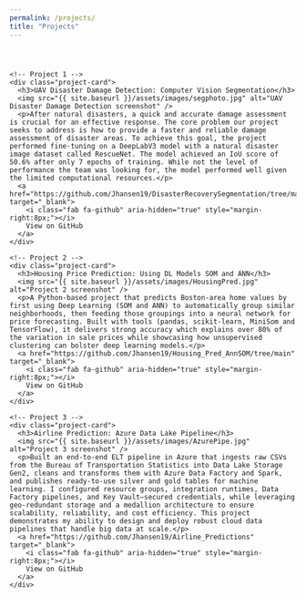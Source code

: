 ```yaml
---
permalink: /projects/
title: "Projects"
---
```


<!-- page-specific tweaks – no background here -->
<style>
  /* === Projects Grid (vertical stack with spacing) === */
  .projects-grid {
    display: grid;
    grid-template-columns: 1fr;
    row-gap: 40px;   /* ↑ space between each project card */
    margin: 40px auto; /* optional top/bottom margin, center grid */
    max-width: 800px;
  }

  /* === Individual Project Cards (frosted-glass look) === */
  .project-card {
    background: rgba(0, 0, 0, 0.5);       /* semi-transparent dark */
    backdrop-filter: blur(8px);           /* blur behind the card */
    border: 1px solid rgba(255, 255, 255, 0.5);
    border-radius: 12px;
    padding: 40px;
    color: #fff;
  }

  .project-card img {
    width: 100%;
    max-width: 400px;
    height: auto;
    border-radius: 8px;
    margin-bottom: 15px;
    display: inline-block;
  }

  .project-card h3 {
    margin-top: 0;
    margin-bottom: 32px;  /* ↑ add space between title and paragraph */
  }

  .project-card p {
    line-height: 1.5;
  }

  .project-card a {
    display: inline-block;
    margin-top: 15px;
    padding: 8px 16px;
    text-decoration: none;
    color: #fff;
    border: 1px solid #fff;
    border-radius: 8px;
  }
</style>

<div class="projects-page">
  <div class="projects-grid">

    <!-- Project 1 -->
    <div class="project-card">
      <h3>UAV Disaster Damage Detection: Computer Vision Segmentation</h3>
      <img src="{{ site.baseurl }}/assets/images/segphoto.jpg" alt="UAV Disaster Damage Detection screenshot" />
      <p>After natural disasters, a quick and accurate damage assessment is crucial for an effective response. The core problem our project seeks to address is how to provide a faster and reliable damage assessment of disaster areas. To achieve this goal, the project performed fine-tuning on a DeepLabV3 model with a natural disaster image dataset called RescueNet. The model achieved an IoU score of 50.6% after only 7 epochs of training. While not the level of performance the team was looking for, the model performed well given the limited computational resources.</p>
      <a href="https://github.com/Jhansen19/DisasterRecoverySegmentation/tree/main" target="_blank">
        <i class="fab fa-github" aria-hidden="true" style="margin-right:8px;"></i>
        View on GitHub
      </a>
    </div>

    <!-- Project 2 -->
    <div class="project-card">
      <h3>Housing Price Prediction: Using DL Models SOM and ANN</h3>
      <img src="{{ site.baseurl }}/assets/images/HousingPred.jpg" alt="Project 2 screenshot" />
      <p>A Python-based project that predicts Boston-area home values by first using Deep Learning (SOM and ANN) to automatically group similar neighborhoods, then feeding those groupings into a neural network for price forecasting. Built with tools (pandas, scikit-learn, MiniSom and TensorFlow), it delivers strong accuracy which explains over 80% of the variation in sale prices while showcasing how unsupervised clustering can bolster deep learning models.</p>
      <a href="https://github.com/Jhansen19/Housing_Pred_AnnSOM/tree/main" target="_blank">
        <i class="fab fa-github" aria-hidden="true" style="margin-right:8px;"></i>
        View on GitHub
      </a>
    </div>

    <!-- Project 3 -->
    <div class="project-card">
      <h3>Airline Prediction: Azure Data Lake Pipeline</h3>
      <img src="{{ site.baseurl }}/assets/images/AzurePipe.jpg" alt="Project 3 screenshot" />
      <p>Built an end-to-end ELT pipeline in Azure that ingests raw CSVs from the Bureau of Transportation Statistics into Data Lake Storage Gen2, cleans and transforms them with Azure Data Factory and Spark, and publishes ready-to-use silver and gold tables for machine learning. I configured resource groups, integration runtimes, Data Factory pipelines, and Key Vault–secured credentials, while leveraging geo-redundant storage and a medallion architecture to ensure scalability, reliability, and cost efficiency. This project demonstrates my ability to design and deploy robust cloud data pipelines that handle big data at scale.</p>
      <a href="https://github.com/Jhansen19/Airline_Predictions" target="_blank">
        <i class="fab fa-github" aria-hidden="true" style="margin-right:8px;"></i>
        View on GitHub
      </a>
    </div>

  </div>
</div>


